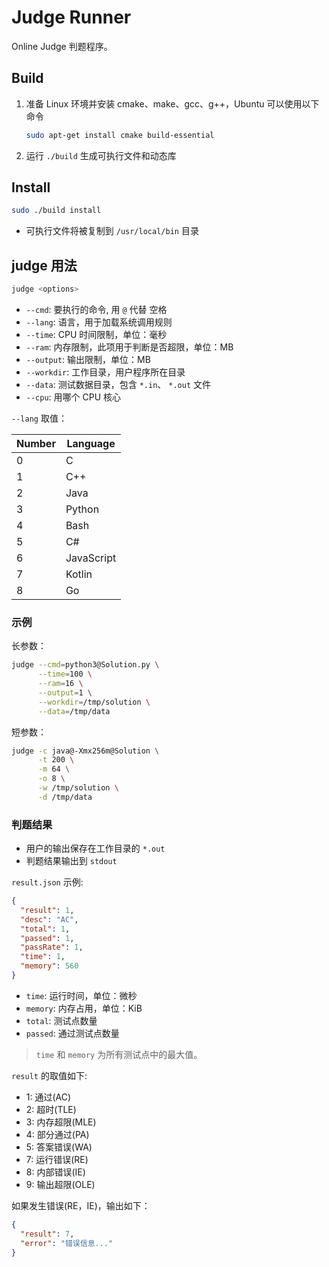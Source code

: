 # Judge Runner

Online Judge 判题程序。

## Build

1. 准备 Linux 环境并安装 cmake、make、gcc、g++，Ubuntu 可以使用以下命令

   ```bash
   sudo apt-get install cmake build-essential
   ```

2. 运行 `./build` 生成可执行文件和动态库

## Install

```bash
sudo ./build install
```

- 可执行文件将被复制到 `/usr/local/bin` 目录

## judge 用法

```bash
judge <options>
```

- `--cmd`: 要执行的命令, 用 `@` 代替 <kbd>空格</kbd>
- `--lang`: 语言，用于加载系统调用规则
- `--time`: CPU 时间限制，单位：毫秒
- `--ram`: 内存限制，此项用于判断是否超限，单位：MB
- `--output`: 输出限制，单位：MB
- `--workdir`: 工作目录，用户程序所在目录
- `--data`: 测试数据目录，包含 `*.in`、 `*.out` 文件
- `--cpu`: 用哪个 CPU 核心

`--lang` 取值：

| Number | Language   |
|--------|------------|
| 0      | C          |
| 1      | C++        |
| 2      | Java       |
| 3      | Python     |
| 4      | Bash       |
| 5      | C#         |
| 6      | JavaScript |
| 7      | Kotlin     |
| 8      | Go         |

### 示例

长参数：

```bash
judge --cmd=python3@Solution.py \
      --time=100 \
      --ram=16 \
      --output=1 \
      --workdir=/tmp/solution \
      --data=/tmp/data
```

短参数：

```bash
judge -c java@-Xmx256m@Solution \
      -t 200 \
      -m 64 \
      -o 8 \
      -w /tmp/solution \
      -d /tmp/data
```

### 判题结果

- 用户的输出保存在工作目录的 `*.out`
- 判题结果输出到 `stdout`

`result.json` 示例:

```json
{
  "result": 1,
  "desc": "AC",
  "total": 1,
  "passed": 1,
  "passRate": 1,
  "time": 1,
  "memory": 560
}
```

- `time`: 运行时间，单位：微秒
- `memory`: 内存占用，单位：KiB
- `total`: 测试点数量
- `passed`: 通过测试点数量

> `time` 和 `memory` 为所有测试点中的最大值。

`result` 的取值如下:

- 1: 通过(AC)
- 2: 超时(TLE)
- 3: 内存超限(MLE)
- 4: 部分通过(PA)
- 5: 答案错误(WA)
- 7: 运行错误(RE)
- 8: 内部错误(IE)
- 9: 输出超限(OLE)

如果发生错误(RE，IE)，输出如下：

```json
{
  "result": 7,
  "error": "错误信息..."
}
```
